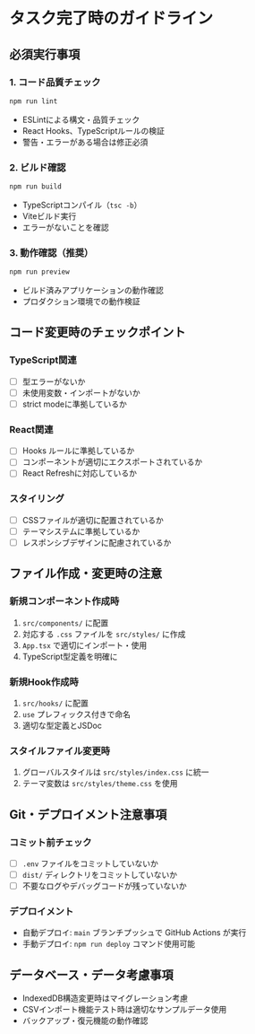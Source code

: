 # タスク完了時のガイドライン

## 必須実行事項

### 1. コード品質チェック
```bash
npm run lint
```
- ESLintによる構文・品質チェック
- React Hooks、TypeScriptルールの検証
- 警告・エラーがある場合は修正必須

### 2. ビルド確認
```bash
npm run build
```
- TypeScriptコンパイル（`tsc -b`）
- Viteビルド実行
- エラーがないことを確認

### 3. 動作確認（推奨）
```bash
npm run preview
```
- ビルド済みアプリケーションの動作確認
- プロダクション環境での動作検証

## コード変更時のチェックポイント

### TypeScript関連
- [ ] 型エラーがないか
- [ ] 未使用変数・インポートがないか
- [ ] strict modeに準拠しているか

### React関連
- [ ] Hooks ルールに準拠しているか
- [ ] コンポーネントが適切にエクスポートされているか
- [ ] React Refreshに対応しているか

### スタイリング
- [ ] CSSファイルが適切に配置されているか
- [ ] テーマシステムに準拠しているか
- [ ] レスポンシブデザインに配慮されているか

## ファイル作成・変更時の注意

### 新規コンポーネント作成時
1. `src/components/` に配置
2. 対応する `.css` ファイルを `src/styles/` に作成
3. `App.tsx` で適切にインポート・使用
4. TypeScript型定義を明確に

### 新規Hook作成時
1. `src/hooks/` に配置
2. `use` プレフィックス付きで命名
3. 適切な型定義とJSDoc

### スタイルファイル変更時
1. グローバルスタイルは `src/styles/index.css` に統一
2. テーマ変数は `src/styles/theme.css` を使用

## Git・デプロイメント注意事項

### コミット前チェック
- [ ] `.env` ファイルをコミットしていないか
- [ ] `dist/` ディレクトリをコミットしていないか
- [ ] 不要なログやデバッグコードが残っていないか

### デプロイメント
- 自動デプロイ: `main` ブランチプッシュで GitHub Actions が実行
- 手動デプロイ: `npm run deploy` コマンド使用可能

## データベース・データ考慮事項
- IndexedDB構造変更時はマイグレーション考慮
- CSVインポート機能テスト時は適切なサンプルデータ使用
- バックアップ・復元機能の動作確認